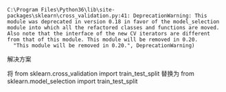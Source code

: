     C:\Program Files\Python36\lib\site-packages\sklearn\cross_validation.py:41: DeprecationWarning: This module was deprecated in version 0.18 in favor of the model_selection module into which all the refactored classes and functions are moved. Also note that the interface of the new CV iterators are different from that of this module. This module will be removed in 0.20.
      "This module will be removed in 0.20.", DeprecationWarning)

解决方案
  
  将 from sklearn.cross_validation import train_test_split 替换为 from sklearn.model_selection import train_test_split